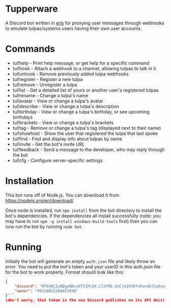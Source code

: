 # Tupperware
A Discord bot written in <a href="https://github.com/abalabahaha/eris">eris</a> for proxying user messages through webhooks to emulate tulpas/systems users having their own user accounts.

# Commands
- tul!help  -  Print help message, or get help for a specific command
- tul!hook  -  Attach a webhook to a channel, allowing tulpas to talk in it
- tul!unhook  -  Remove previously added tulpa webhooks
- tul!register  -  Register a new tulpa
- tul!remove  -  Unregister a tulpa
- tul!list  -  Get a detailed list of yours or another user's registered tulpas
- tul!rename  -  Change a tulpa's name
- tul!avatar  -  View or change a tulpa's avatar
- tul!describe  -  View or change a tulpa's description
- tul!birthday  -  View or change a tulpa's birthday, or see upcoming birthdays
- tul!brackets  -  View or change a tulpa's brackets
- tul!tag  -  Remove or change a tulpa's tag (displayed next to their name)
- tul!showhost  -  Show the user that registered the tulpa that last spoke
- tul!find  -  Find and display info about tulpas by name
- tul!invite  -  Get the bot's invite URL
- tul!feedback  -  Send a message to the developer, who may reply through the bot
- tul!cfg  -  Configure server-specific settings

# Installation
This bot runs off of Node.js. You can download it from https://nodejs.org/en/download/

Once node is installed, run `npm install` from the bot directory to install the bot's dependencies. If the dependencies all install successfully (note: you may have to run `npm -g install windows-build-tools` first) then you can now run the bot by running `node bot`.

# Running
Initially the bot will generate an empty `auth.json` file and likely throw an error. You need to put the bot's token and your userID in this auth.json file for the bot to work properly. Format should look like this:
```json
{
	"discord": "MTk4NjIyNDgzNDcxOTI1MjQ4.Cl2FMQ.ZnCjm1XVW7vRze4b7Cq4se7kKWs",
	"owner": "99326032288423936"
}```
(don't worry, that token is the one Discord publishes on its API docs)